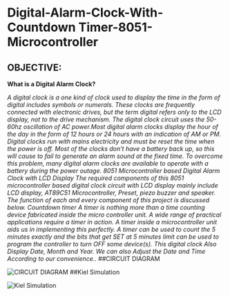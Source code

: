 # Digital-Alarm-Clock-With-Countdown Timer-8051-Microcontroller
## OBJECTIVE:
**What is a Digital Alarm Clock?**

*A digital clock is a one kind of clock used to display the time in the form of digital includes symbols
or numerals. These clocks are frequently connected with electronic drives, but the term
digital refers only to the LCD display, not to the drive mechanism. The digital clock circuit uses
the 50-60hz oscillation of AC power.Most digital alarm clocks display the hour of the day in the
form of 12 hours or 24 hours with an indication of AM or PM.
Digital clocks run with mains electricity and must be reset the time when the power is off. Most
of the clocks don’t have a battery back up, so this will cause to fail to generate an alarm sound at
the fixed time. To overcome this problem, many digital alarm clocks are available to operate with
a battery during the power outage.
8051 Microcontroller based Digital Alarm Clock with LCD Display
The required components of this 8051 microcontroller based digital clock circuit with LCD
display mainly include LCD display, AT89C51 Microcontroller, Preset, piezo buzzer and speaker.
The function of each and every component of this project is discussed below.
Countdown timer
A timer is nothing more than a time counting device fabricated inside the micro controller unit. A
wide range of practical applications require a timer in action. A timer inside a microcontroller
unit aids us in implementing this perfectly. A timer can be used to count the 5 minutes exactly
and the bits that get SET at 5 minutes limit can be used to program the controller to turn OFF
some device(s).
This digital clock Also Display Date, Month and Year.
We can also Adjust the Date and Time According to our convenience..*
##CIRCUIT DIAGRAM

![CIRCUIT DIAGRAM](https://user-images.githubusercontent.com/53035125/92695268-d809f880-f365-11ea-9e0e-a3f84e54f7b8.jpg)
##Kiel Simulation

![Kiel Simulation](https://user-images.githubusercontent.com/53035125/92697174-90d13700-f368-11ea-8117-f0eec4218c2c.PNG)
